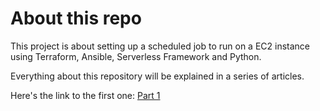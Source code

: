 # About this repo

This project is about setting up a scheduled job to run on a EC2 instance using Terraform, Ansible, Serverless Framework and Python.

Everything about this repository will be explained in a series of articles.

Here's the link to the first one: [Part 1](https://dev.to/vaivoa/introduction-to-aws-step-functions-25a3-temp-slug-5847506?preview=4552176081252e61247ef85faa13fe1efb33b0551f15ee2a6e2e520a7344749f44c3547ca5a3f8c2f64d9d434556b0f2af022e87fec537b0352f431f)